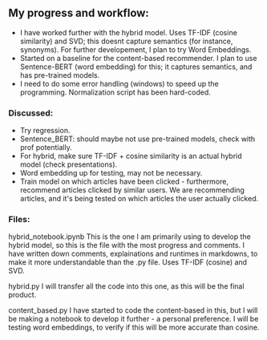 ## My progress and workflow:
- I have worked further with the hybrid model. Uses TF-IDF (cosine similarity) and SVD; this doesnt capture semantics (for instance, synonyms). For further developement, I plan to try Word Embeddings.
- Started on a baseline for the content-based recommender. I plan to use Sentence-BERT (word embedding) for this; it captures semantics, and has pre-trained models.
- I need to do some error handling (windows) to speed up the programming. Normalization script has been hard-coded.


### Discussed:
- Try regression.
- Sentence_BERT: should maybe not use pre-trained models, check with prof potentially.
- For hybrid, make sure TF-IDF + cosine similarity is an actual hybrid model (check presentations).
- Word embedding up for testing, may not be necessary.
- Train model on which articles have been clicked - furthermore, recommend articles clicked by similar users. We are recommending articles, and it's being tested on which articles the user actually clicked.

### Files:

hybrid_notebook.ipynb
    This is the one I am primarily using to develop the hybrid model, so this is the file with the most progress and comments. I have written down comments, explainations and runtimes in markdowns, to make it more understandable than the .py file. Uses TF-IDF (cosine) and SVD.

hybrid.py
    I will transfer all the code into this one, as this will be the final product.

content_based.py
    I have started to code the content-based in this, but I will be making a notebook to develop it further - a personal preference. I will be testing word embeddings, to verify if this will be more accurate than cosine.